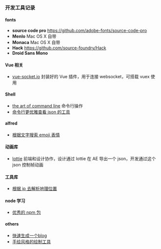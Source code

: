 ### 开发工具记录

#### fonts

- **source code pro** https://github.com/adobe-fonts/source-code-pro
- **Menlo** Mac OS X 自带
- **Monaca** Mac OS X 自带
- **Hack** https://github.com/source-foundry/Hack
- **Droid Sans Mono**

#### Vue 相关

- [vue-socket.io](https://github.com/MetinSeylan/Vue-Socket.io) 封装好的 Vue 插件，用于连接 websocket，可搭载 vuex 使用

#### Shell

- [the art of command line](https://github.com/jlevy/the-art-of-command-line) 命令行操作
- [命令行更优雅查看 json 的工具](https://github.com/antonmedv/fx)

#### alfred

- [根据文字搜索 emoji 表情](https://github.com/sindresorhus/alfred-emoj)

#### 动画库

- [lottie](https://github.com/airbnb/lottie-web) 前端和设计协作，设计通过 lottie 在 AE 导出一个 json，开发通过这个 json 控制帧动画

#### 工具库

- [根据 ip 去解析地理位置](https://github.com/bluesmoon/node-geoip)

#### node 学习

- [优秀的 npm 包 ](https://github.com/parro-it/awesome-micro-npm-packages)


#### others
- [快速生成一个blog](https://github.com/JaeYeopHan/gatsby-starter-bee)
- [手绘风格的绘制工具](https://github.com/excalidraw/excalidraw)
